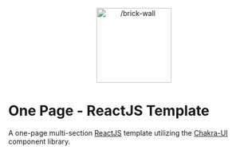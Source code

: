 <p align="center">
	<img src="https://zdcohumppa-github-resources.s3.us-east-2.amazonaws.com/OPR/brick-wall.png" width="150px" height="150px" alt="/brick-wall" />
</p>

# One Page - ReactJS Template

A one-page multi-section <a href="https://github.com/facebook/react">ReactJS</a> template utilizing the <a href="https://github.com/chakra-ui/chakra-ui">Chakra-UI</a> component library. 
